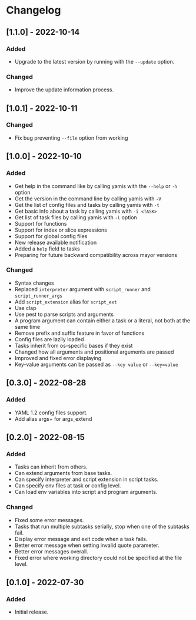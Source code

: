 # Changelog


## [1.1.0] - 2022-10-14
### Added
- Upgrade to the latest version by running with the `--update` option.

### Changed
- Improve the update information process.

## [1.0.1] - 2022-10-11
### Changed
- Fix bug preventing `--file` option from working

## [1.0.0] - 2022-10-10
### Added
- Get help in the command like by calling yamis with the `--help` or `-h` option
- Get the version in the command line by calling yamis with `-V`
- Get the list of config files and tasks by calling yamis with `-t`
- Get basic info about a task by calling yamis with `-i <TASK>`
- Get list of task files by calling yamis with `-l` option
- Support for functions
- Support for index or slice expressions
- Support for global config files
- New release available notification
- Added a `help` field to tasks
- Preparing for future backward compatibility across mayor versions

### Changed
- Syntax changes
- Replaced `interpreter` argument with `script_runner` and `script_runner_args`
- Add `script_extension` alias for `script_ext`
- Use clap
- Use pest to parse scripts and arguments
- A program argument can contain either a task or a literal, not both at the same time
- Remove prefix and suffix feature in favor of functions
- Config files are lazily loaded
- Tasks inherit from os-specific bases if they exist
- Changed how all arguments and positional arguments are passed
- Improved and fixed error displaying
- Key-value arguments can be passed as `--key value` or `--key=value`

## [0.3.0] - 2022-08-28
### Added
- YAML 1.2 config files support.
- Add alias args+ for args_extend

## [0.2.0] - 2022-08-15
### Added
- Tasks can inherit from others.
- Can extend arguments from base tasks.
- Can specify interpreter and script extension in script tasks.
- Can specify env files at task or config level.
- Can load env variables into script and program arguments.

### Changed
- Fixed some error messages.
- Tasks that run multiple subtasks serially, stop when one of the subtasks fail.
- Display error message and exit code when a task fails.
- Better error message when setting invalid quote parameter.
- Better error messages overall.
- Fixed error where working directory could not be specified at the file level.

## [0.1.0] - 2022-07-30
### Added
- Initial release.
